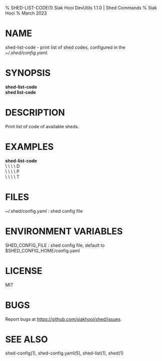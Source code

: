 % SHED-LIST-CODE(1) Siak Hooi DevUtils 1.1.0 | Shed Commands
% Siak Hooi
% March 2023

# NAME
shed-list-code - print list of shed codes, configured in the *~/.shed/config.yaml*.

# SYNOPSIS
**shed-list-code**\
**shed list-code**

# DESCRIPTION
Print list of code of available sheds.

# EXAMPLES
**shed-list-code**\
\ \ \ \  D\
\ \ \ \  P\
\ \ \ \  T

# FILES
~/.shed/config.yaml
: shed config file

# ENVIRONMENT VARIABLES
SHED_CONFIG_FILE
: shed config file, default to $SHED_CONFIG_HOME/config.yaml

# LICENSE
MIT

# BUGS
Report bugs at https://github.com/siakhooi/shed/issues.

# SEE ALSO
shed-config(1), shed-config.yaml(5), shed-list(1), shed(1)
